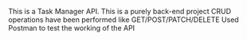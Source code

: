 This is a Task Manager API. 
This is a purely back-end project
CRUD operations have been performed like GET/POST/PATCH/DELETE
Used Postman to test the working of the API
